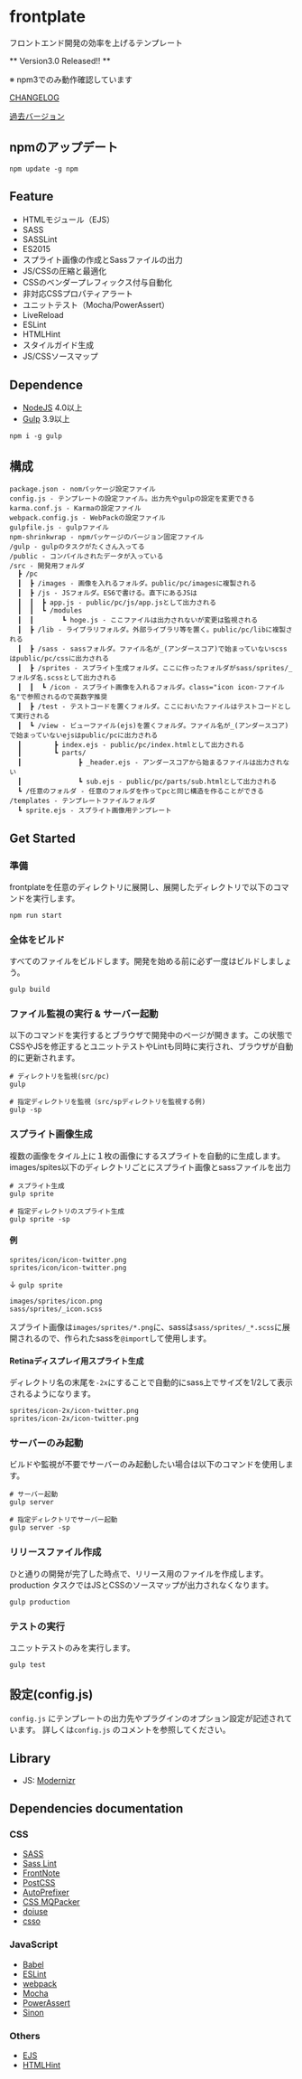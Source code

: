 # frontplate

フロントエンド開発の効率を上げるテンプレート

** Version3.0 Released!! **

※ npm3でのみ動作確認しています

[CHANGELOG](https://github.com/frontainer/frontplate/blob/master/CHANGELOG.md)

[過去バージョン](https://github.com/frontainer/frontplate/releases)

## npmのアップデート

```
npm update -g npm
```

## Feature

- HTMLモジュール（EJS）
- SASS
- SASSLint
- ES2015
- スプライト画像の作成とSassファイルの出力
- JS/CSSの圧縮と最適化
- CSSのベンダープレフィックス付与自動化
- 非対応CSSプロパティアラート
- ユニットテスト（Mocha/PowerAssert）
- LiveReload
- ESLint
- HTMLHint
- スタイルガイド生成
- JS/CSSソースマップ

## Dependence

* [NodeJS](https://nodejs.org/) 4.0以上
* [Gulp](http://gulpjs.com/) 3.9以上

```
npm i -g gulp
```

## 構成

```
package.json - nomパッケージ設定ファイル
config.js - テンプレートの設定ファイル。出力先やgulpの設定を変更できる
karma.conf.js - Karmaの設定ファイル
webpack.config.js - WebPackの設定ファイル
gulpfile.js - gulpファイル
npm-shrinkwrap - npmパッケージのバージョン固定ファイル
/gulp - gulpのタスクがたくさん入ってる
/public - コンパイルされたデータが入っている
/src - 開発用フォルダ
  ┣ /pc
  ┃  ┣ /images - 画像を入れるフォルダ。public/pc/imagesに複製される
  ┃  ┣ /js - JSフォルダ。ES6で書ける。直下にあるJSは
  ┃  ┃  ┣ app.js - public/pc/js/app.jsとして出力される
  ┃  ┃  ┗ /modules
  ┃  ┃       ┗ hoge.js - ここファイルは出力されないが変更は監視される
  ┃  ┣ /lib - ライブラリフォルダ。外部ライブラリ等を置く。public/pc/libに複製される
  ┃  ┣ /sass - sassフォルダ。ファイル名が_(アンダースコア)で始まっていないscssはpublic/pc/cssに出力される
  ┃  ┣ /sprites - スプライト生成フォルダ。ここに作ったフォルダがsass/sprites/_フォルダ名.scssとして出力される
  ┃  ┃  ┗ /icon - スプライト画像を入れるフォルダ。class="icon icon-ファイル名"で参照されるので英数字推奨
  ┃  ┣ /test - テストコードを置くフォルダ。ここにおいたファイルはテストコードとして実行される
  ┃  ┗ /view - ビューファイル(ejs)を置くフォルダ。ファイル名が_(アンダースコア)で始まっていないejsはpublic/pcに出力される
  ┃        ┣ index.ejs - public/pc/index.htmlとして出力される
  ┃        ┗ parts/
  ┃              ┣ _header.ejs - アンダースコアから始まるファイルは出力されない
  ┃              ┗ sub.ejs - public/pc/parts/sub.htmlとして出力される
  ┗ /任意のフォルダ - 任意のフォルダを作ってpcと同じ構造を作ることができる
/templates - テンプレートファイルフォルダ
  ┗ sprite.ejs - スプライト画像用テンプレート
```

## Get Started

### 準備

frontplateを任意のディレクトリに展開し、展開したディレクトリで以下のコマンドを実行します。

```
npm run start
```

### 全体をビルド

すべてのファイルをビルドします。開発を始める前に必ず一度はビルドしましょう。

```
gulp build
```

### ファイル監視の実行 & サーバー起動

以下のコマンドを実行するとブラウザで開発中のページが開きます。この状態でCSSやJSを修正するとユニットテストやLintも同時に実行され、ブラウザが自動的に更新されます。

```
# ディレクトリを監視(src/pc)
gulp

# 指定ディレクトリを監視（src/spディレクトリを監視する例)
gulp -sp
```

### スプライト画像生成

複数の画像をタイル上に１枚の画像にするスプライトを自動的に生成します。images/spites以下のディレクトリごとにスプライト画像とsassファイルを出力

```
# スプライト生成
gulp sprite

# 指定ディレクトリのスプライト生成
gulp sprite -sp
```

#### 例

```
sprites/icon/icon-twitter.png
sprites/icon/icon-twitter.png
```
↓ `gulp sprite`
```
images/sprites/icon.png
sass/sprites/_icon.scss
```

スプライト画像は`images/sprites/*.png`に、sassは`sass/sprites/_*.scss`に展開されるので、作られたsassを`@import`して使用します。

#### Retinaディスプレイ用スプライト生成

ディレクトリ名の末尾を`-2x`にすることで自動的にsass上でサイズを1/2して表示されるようになります。

```
sprites/icon-2x/icon-twitter.png
sprites/icon-2x/icon-twitter.png
```

### サーバーのみ起動

ビルドや監視が不要でサーバーのみ起動したい場合は以下のコマンドを使用します。

```
# サーバー起動
gulp server

# 指定ディレクトリでサーバー起動
gulp server -sp
```

### リリースファイル作成

ひと通りの開発が完了した時点で、リリース用のファイルを作成します。production
タスクではJSとCSSのソースマップが出力されなくなります。
```
gulp production
```

### テストの実行

ユニットテストのみを実行します。

```
gulp test
```

## 設定(config.js)

`config.js` にテンプレートの出力先やプラグインのオプション設定が記述されています。
詳しくは`config.js` のコメントを参照してください。

## Library

- JS:   [Modernizr](http://modernizr.com/)

## Dependencies documentation

### CSS

- [SASS](http://sass-lang.com/)
- [Sass Lint](https://github.com/sasstools/sass-lint)
- [FrontNote](http://frontainer.com/frontnote/)
- [PostCSS](https://github.com/postcss/postcss)
- [AutoPrefixer](https://github.com/postcss/autoprefixer)
- [CSS MQPacker](https://github.com/hail2u/node-css-mqpacker)
- [doiuse](https://github.com/anandthakker/doiuse)
- [csso](https://github.com/css/csso)

### JavaScript

- [Babel](https://babeljs.io/)
- [ESLint](http://eslint.org/)
- [webpack](http://webpack.github.io/)
- [Mocha](http://mochajs.org/)
- [PowerAssert](https://github.com/power-assert-js/power-assert)
- [Sinon](http://sinonjs.org/)

### Others

- [EJS](http://www.embeddedjs.com/)
- [HTMLHint](http://htmlhint.com/)